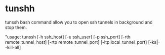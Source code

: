 # tunshh
tunssh bash command allow you to open ssh tunnels in background and stop them.

"usage: tunssh [-h ssh_host] [-u ssh_user] [-p ssh_port] [-rth remote_tunnel_host] [-rtp remote_tunnel_port] [-ltp local_tunnel_port] [-ka|--kill-all]
